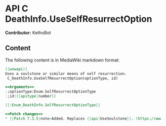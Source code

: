 # API C DeathInfo.UseSelfResurrectOption

**Contributor:** KethoBot

## Content

The following content is in MediaWiki markdown format:

```mediawiki
{{wowapi}}
Uses a soulstone or similar means of self resurrection.
 C_DeathInfo.UseSelfResurrectOption(optionType, id)

==Arguments==
:;optionType:Enum.SelfResurrectOptionType
:;id:{{apitype|number}}

{{:Enum_DeathInfo.SelfResurrectOptionType}}

==Patch changes==
* {{Patch 7.3.5|note=Added. Replaces {{api|UseSoulstone}}. [https://www.townlong-yak.com/framexml/7.3.5/Blizzard_Deprecated/Deprecated_7_3_5.lua#23]}}
```